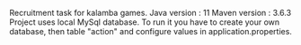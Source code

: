 Recruitment task for kalamba games.
Java version : 11
Maven version : 3.6.3
Project uses local MySql database. To run it you have to create your own database, then table "action"
and configure values in application.properties.